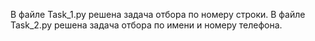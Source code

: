 В файле Task_1.py решена задача отбора по номеру строки.
В файле Task_2.py решена задача отбора по имени и номеру телефона.
